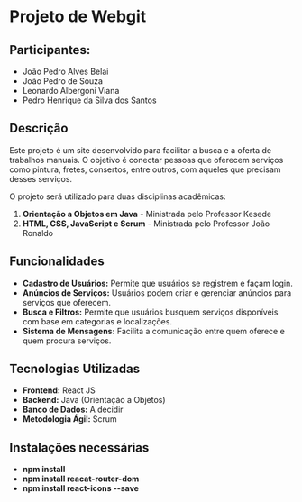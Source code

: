 # Projeto de Webgit 

## Participantes: 
- João Pedro Alves Belai
- João Pedro de Souza
- Leonardo Albergoni Viana
- Pedro Henrique da Silva dos Santos 

## Descrição

Este projeto é um site desenvolvido para facilitar a busca e a oferta de trabalhos manuais. O objetivo é conectar pessoas que oferecem serviços como pintura, fretes, consertos, entre outros, com aqueles que precisam desses serviços. 

O projeto será utilizado para duas disciplinas acadêmicas:

1. **Orientação a Objetos em Java** - Ministrada pelo Professor Kesede
2. **HTML, CSS, JavaScript e Scrum** - Ministrada pelo Professor João Ronaldo

## Funcionalidades

- **Cadastro de Usuários:** Permite que usuários se registrem e façam login.
- **Anúncios de Serviços:** Usuários podem criar e gerenciar anúncios para serviços que oferecem.
- **Busca e Filtros:** Permite que usuários busquem serviços disponíveis com base em categorias e localizações.
- **Sistema de Mensagens:** Facilita a comunicação entre quem oferece e quem procura serviços.

## Tecnologias Utilizadas

- **Frontend:** React JS
- **Backend:** Java (Orientação a Objetos)
- **Banco de Dados:** A decidir
- **Metodologia Ágil:** Scrum

## Instalações necessárias

- **npm install**
- **npm install reacat-router-dom**
- **npm install react-icons --save**
